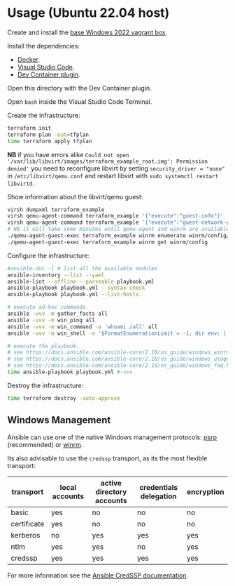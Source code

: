# Usage (Ubuntu 22.04 host)

Create and install the [base Windows 2022 vagrant box](https://github.com/rgl/windows-vagrant).

Install the dependencies:

* [Docker](https://docs.docker.com/engine/install/).
* [Visual Studio Code](https://code.visualstudio.com).
* [Dev Container plugin](https://marketplace.visualstudio.com/items?itemName=ms-vscode-remote.remote-containers).

Open this directory with the Dev Container plugin.

Open `bash` inside the Visual Studio Code Terminal.

Create the infrastructure:

```bash
terraform init
terraform plan -out=tfplan
time terraform apply tfplan
```

**NB** if you have errors alike `Could not open '/var/lib/libvirt/images/terraform_example_root.img': Permission denied'` you need to reconfigure libvirt by setting `security_driver = "none"` in `/etc/libvirt/qemu.conf` and restart libvirt with `sudo systemctl restart libvirtd`.

Show information about the libvirt/qemu guest:

```bash
virsh dumpxml terraform_example
virsh qemu-agent-command terraform_example '{"execute":"guest-info"}' --pretty
virsh qemu-agent-command terraform_example '{"execute":"guest-network-get-interfaces"}' --pretty
# NB it will take some minutes until qemu-agent and winrm are available. so retry until it works.
./qemu-agent-guest-exec terraform_example winrm enumerate winrm/config/listener
./qemu-agent-guest-exec terraform_example winrm get winrm/config
```

Configure the infrastructure:

```bash
#ansible-doc -l # list all the available modules
ansible-inventory --list --yaml
ansible-lint --offline --parseable playbook.yml
ansible-playbook playbook.yml --syntax-check
ansible-playbook playbook.yml --list-hosts

# execute ad-hoc commands.
ansible -vvv -m gather_facts all
ansible -vvv -m win_ping all
ansible -vvv -m win_command -a 'whoami /all' all
ansible -vvv -m win_shell -a '$FormatEnumerationLimit = -1; dir env: | Sort-Object Name | Format-Table -AutoSize | Out-String -Stream -Width ([int]::MaxValue) | ForEach-Object {$_.TrimEnd()}' all

# execute the playbook.
# see https://docs.ansible.com/ansible-core/2.18/os_guide/windows_winrm.html#winrm-limitations
# see https://docs.ansible.com/ansible-core/2.18/os_guide/windows_usage.html
# see https://docs.ansible.com/ansible-core/2.18/os_guide/windows_faq.html#can-i-run-python-modules-on-windows-hosts
time ansible-playbook playbook.yml #-vvv
```

Destroy the infrastructure:

```bash
time terraform destroy -auto-approve
```

## Windows Management

Ansible can use one of the native Windows management protocols: [psrp](https://docs.ansible.com/ansible-core/2.18/collections/ansible/builtin/psrp_connection.html) (recommended) or [winrm](https://docs.ansible.com/ansible-core/2.18/collections/ansible/builtin/winrm_connection.html).

Its also advisable to use the `credssp` transport, as its the most flexible transport:

| transport   | local accounts | active directory accounts | credentials delegation | encryption |
|-------------|----------------|---------------------------|------------------------|------------|
| basic       | yes            | no                        | no                     | no         |
| certificate | yes            | no                        | no                     | no         |
| kerberos    | no             | yes                       | yes                    | yes        |
| ntlm        | yes            | yes                       | no                     | yes        |
| credssp     | yes            | yes                       | yes                    | yes        |

For more information see the [Ansible CredSSP documentation](https://docs.ansible.com/ansible-core/2.18/os_guide/windows_winrm.html#credssp).
